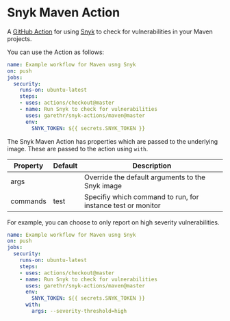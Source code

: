 # Snyk Maven Action

A [GitHub Action](https://github.com/features/actions) for using [Snyk](https://snyk.io) to check for
vulnerabilities in your Maven projects.

You can use the Action as follows:

```yaml
name: Example workflow for Maven usng Snyk 
on: push
jobs:
  security:
    runs-on: ubuntu-latest
    steps:
    - uses: actions/checkout@master
    - name: Run Snyk to check for vulnerabilities
      uses: garethr/snyk-actions/maven@master
      env:
        SNYK_TOKEN: ${{ secrets.SNYK_TOKEN }}
```

The Snyk Maven Action has properties which are passed to the underlying image. These are
passed to the action using `with`.

| Property | Default | Description |
| --- | --- | --- |
| args |   | Override the default arguments to the Snyk image |
| commands | test | Specifiy which command to run, for instance test or monitor |

For example, you can choose to only report on high severity vulnerabilities.

```yaml
name: Example workflow for Maven usng Snyk 
on: push
jobs:
  security:
    runs-on: ubuntu-latest
    steps:
    - uses: actions/checkout@master
    - name: Run Snyk to check for vulnerabilities
      uses: garethr/snyk-actions/maven@master
      env:
        SNYK_TOKEN: ${{ secrets.SNYK_TOKEN }}
      with:
        args: --severity-threshold=high
```
